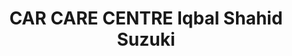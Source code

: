 ---
title: "CAR CARE CENTRE Iqbal Shahid Suzuki"
url: /karachi/car-care-centre-iqbal-shahid-suzuki/
shop: car repair
---